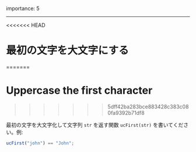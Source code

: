 importance: 5

---

<<<<<<< HEAD
# 最初の文字を大文字にする
=======
# Uppercase the first character
>>>>>>> 5dff42ba283bce883428c383c080fa9392b71df8

最初の文字を大文字化して文字列 `str` を返す関数 `ucFirst(str)` を書いてください。例:

```js
ucFirst("john") == "John";
```
